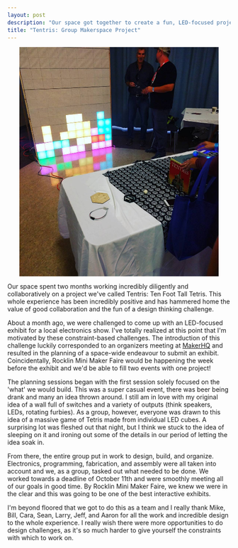 ```yaml
---
layout: post
description: "Our space got together to create a fun, LED-focused project"
title: "Tentris: Group Makerspace Project"
---
```

<img src="/images/tentris.jpeg" alt="Tentris" style="width: 450px;display: block;margin: 0 auto;">

Our space spent two months working incredibly diligently and collaboratively on a project we've called Tentris: Ten Foot Tall Tetris. This whole experience has been incredibly positive and has hammered home the value of good collaboration and the fun of a design thinking challenge. 

About a month ago, we were challenged to come up with an LED-focused exhibit for a local electronics show. I've totally realized at this point that I'm motivated by these constraint-based challenges. The introduction of this challenge luckily corresponded to an organizers meeting at [MakerHQ](http://makerhq.org) and resulted in the planning of a space-wide endeavour to submit an exhibit. Coincidentally, Rocklin Mini Maker Faire would be happening the week before the exhibit and we'd be able to fill two events with one project! 

The planning sessions began with the first session solely focused on the 'what' we would build. This was a super casual event, there was beer being drank and many an idea thrown around. I still am in love with my original idea of a wall full of switches and a variety of outputs (think speakers, LEDs, rotating furbies). As a group, however, everyone was drawn to this idea of a massive game of Tetris made from individual LED cubes. A surprising lot was fleshed out that night, but I think we stuck to the idea of sleeping on it and ironing out some of the details in our period of letting the idea soak in. 

From there, the entire group put in work to design, build, and organize. Electronics, programming, fabrication, and assembly were all taken into account and we, as a group, tasked out what needed to be done. We worked towards a deadline of October 11th and were smoothly meeting all of our goals in good time. By Rocklin Mini Maker Faire, we knew we were in the clear and this was going to be one of the best interactive exhibits.

I'm beyond floored that we got to do this as a team and I really thank Mike, Bill, Cara, Sean, Larry, Jeff, and Aaron for all the work and incredible design to the whole experience. I really wish there were more opportunities to do design challenges, as it's so much harder to give yourself the constraints with which to work on. 

